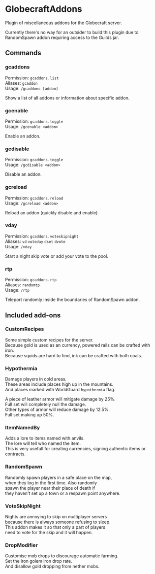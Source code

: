 # GlobecraftAddons

Plugin of miscellaneous addons for the Globecraft server.

Currently there's no way for an outsider to build this plugin due to RandomSpawn addon requiring access to the Guilds jar.

## Commands

### gcaddons

Permission: `gcaddons.list`  
Aliases: `gcaddon`  
Usage: `/gcaddons [addon]`

Show a list of all addons or information about specific addon.

### gcenable

Permission: `gcaddons.toggle`  
Usage: `/gcenable <addon>`

Enable an addon.

### gcdisable

Permission: `gcaddons.toggle`  
Usage: `/gcdisable <addon>`

Disable an addon.

### gcreload

Permission: `gcaddons.reload`  
Usage: `/gcreload <addon>`

Reload an addon (quickly disable and enable).

### vday

Permission: `gcaddons.voteskipnight`  
Aliases: `vd` `voteday` `dset` `dvote`  
Usage: `/vday`

Start a night skip vote or add your vote to the pool.

### rtp

Permission: `gcaddons.rtp`  
Aliases: `randomtp`  
Usage: `/rtp`

Teleport randomly inside the boundaries of RandomSpawn addon.

## Included add-ons

### CustomRecipes

Some simple custom recipes for the server.  
Because gold is used as an currency, powered rails can be crafted with iron.  
Because squids are hard to find, ink can be crafted with both coals.

### Hypothermia

Damage players in cold areas.  
These areas include places high up in the mountains.  
And places marked with WorldGuard `hypothermia` flag.

A piece of leather armor will mitigate damage by 25%.  
Full set will completely null the damage.  
Other types of armor will reduce damage by 12.5%.   
Full set making up 50%.

### ItemNamedBy

Adds a lore to items named with anvils.  
The lore will tell who named the item.  
This is very usefull for creating currencies, 
signing authentic items or contracts. 

### RandomSpawn

Randomly spawn players in a safe place on the map,  
when they log in the first time. Also randomly  
spawn the player near their place of death if  
they haven't set  up a town or a respawn point anywhere.

### VoteSkipNight

Nights are annoying to skip on multiplayer servers  
because there is always someone refusing to sleep.  
This addon makes it so that only a part of players  
need to vote for the skip and it will happen.

### DropModifier

Customise mob drops to discourage automatic farming.  
Set the iron golem iron drop rate.  
And disallow gold dropping from nether mobs.

